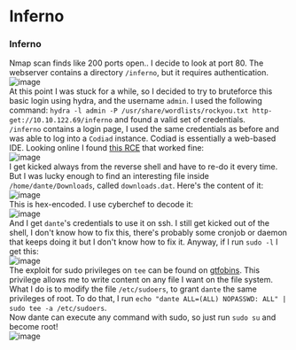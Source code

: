 # Inferno

### Inferno
Nmap scan finds like 200 ports open.. I decide to look at port 80. The webserver contains a directory `/inferno`, but it requires authentication.<br />
![image](https://github.com/user-attachments/assets/c1dfeb29-ebfb-4769-8497-774944bda39f)<br />
At this point I was stuck for a while, so I decided to try to bruteforce this basic login using hydra, and the username `admin`. I used the following command: `hydra -l admin -P /usr/share/wordlists/rockyou.txt http-get://10.10.122.69/inferno` and found a valid set of credentials. <br />
`/inferno` contains a login page, I used the same credentials as before and was able to log into a `Codiad` instance. Codiad is essentially a web-based IDE. Looking online I found [this RCE](https://github.com/WangYihang/Codiad-Remote-Code-Execute-Exploit?tab=readme-ov-file) that worked fine: <br />
![image](https://github.com/user-attachments/assets/bb547f37-de41-4294-8aa9-5cd2ee56487f)<br >
I get kicked always from the reverse shell and have to re-do it every time. But I was lucky enough to find an interesting file inside `/home/dante/Downloads`, called `downloads.dat`. Here's the content of it: <br />
![image](https://github.com/user-attachments/assets/801aa66d-cc90-4da3-9f72-f1e95fc11602)<br />
This is hex-encoded. I use cyberchef to decode it: <br />
![image](https://github.com/user-attachments/assets/d8742fe1-577b-43dc-948c-69552b5aa1ad)<br />
And I get `dante`'s credentials to use it on ssh. I still get kicked out of the shell, I don't know how to fix this, there's probably some cronjob or daemon that keeps doing it but I don't know how to fix it. Anyway, if I run `sudo -l` I get this: <br />
![image](https://github.com/user-attachments/assets/5d81a48d-c47d-4d50-87d3-0724a8119e52)<br />
The exploit for sudo privileges on `tee` can be found on [gtfobins](https://gtfobins.github.io/gtfobins/tee/#sudo). This privilege allows me to write content on any file I want on the file system. What I do is to modify the file `/etc/sudoers`, to grant `dante` the same privileges of root. To do that, I run `echo "dante ALL=(ALL) NOPASSWD: ALL" | sudo tee -a /etc/sudoers`. <br />
Now dante can execute any command with sudo, so just run `sudo su` and become root!<br />
![image](https://github.com/user-attachments/assets/973b43f9-a96b-42f7-82e4-85c6ede9915f)<br />
